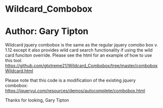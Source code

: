 # Wildcard_Combobox
# Author: Gary Tipton

Wildcard jquery combobox is the same as the regular jquery comobo box v. 1.12 except it also provides wild card search functionality 
if using the wild card funciton override.  Please see the html for an example of how to use this tool.
https://github.com/gtxtreme21/Wildcard_Combobox/tree/master/comboboxWildcard.html

Please note that this code is a modification of the existing jquery combobox: https://jqueryui.com/resources/demos/autocomplete/combobox.html

Thanks for looking,
Gary Tipton
